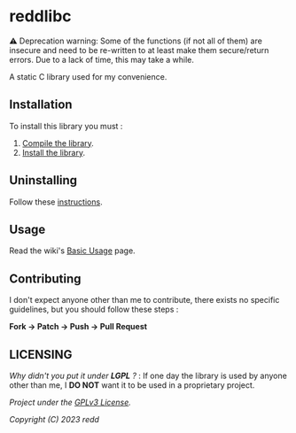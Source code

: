 # reddlibc

⚠️ Deprecation warning: Some of the functions (if not all of them) are insecure and need to be re-written to at least make them secure/return errors. Due to a lack of time, this may take a while.

A static C library used for my convenience.

## Installation
To install this library you must :

1. [Compile the library](https://github.com/redds-be/reddlibc/wiki/Compiling).
2. [Install the library](https://github.com/redds-be/reddlibc/wiki/Installing).

## Uninstalling
Follow these [instructions](https://github.com/redds-be/reddlibc/wiki/Uninstalling).

## Usage

Read the wiki's [Basic Usage](https://github.com/redds-be/reddlibc/wiki/Basic-Usage) page.

## Contributing

I don't expect anyone other than me to contribute, there exists no specific guidelines, but you should follow these steps :

**Fork -> Patch -> Push -> Pull Request**

## LICENSING

*Why didn't you put it under **LGPL** ?* : If one day the library is used by anyone other than me, I **DO NOT** want it to be used in a proprietary project.

*Project under the [GPLv3 License](https://www.gnu.org/licenses/gpl-3.0.html).*

*Copyright (C) 2023 redd*
